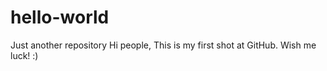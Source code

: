 # hello-world
Just another repository 
Hi people,
This is my first shot at GitHub. Wish me luck! :)
